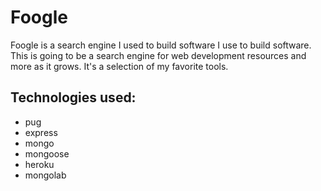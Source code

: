 # Foogle

Foogle is a search engine I used to build software I use to build software. This is going to be a search engine for web development resources and more as it grows. It's a selection of my favorite tools.

## Technologies used:
* pug
* express
* mongo
* mongoose
* heroku
* mongolab